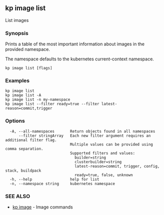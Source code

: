 ## kp image list

List images

### Synopsis

Prints a table of the most important information about images in the provided namespace.

The namespace defaults to the kubernetes current-context namespace.

```
kp image list [flags]
```

### Examples

```
kp image list
kp image list -A
kp image list -n my-namespace
kp image list --filter ready=true --filter latest-reason=commit,trigger
```

### Options

```
  -A, --all-namespaces       Return objects found in all namespaces
      --filter stringArray   Each new filter argument requires an additional filter flag.
                             Multiple values can be provided using comma separation.
                             Supported filters and values:
                               builder=string
                               clusterbuilder=string
                               latest-reason=commit, trigger, config, stack, buildpack
                               ready=true, false, unknown
  -h, --help                 help for list
  -n, --namespace string     kubernetes namespace
```

### SEE ALSO

* [kp image](kp_image.md)	 - Image commands


